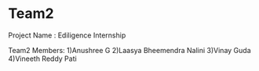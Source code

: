 # Team2

Project Name : Ediligence Internship

Team2 Members: 
1)Anushree G
2)Laasya Bheemendra Nalini
3)Vinay Guda
4)Vineeth Reddy Pati

